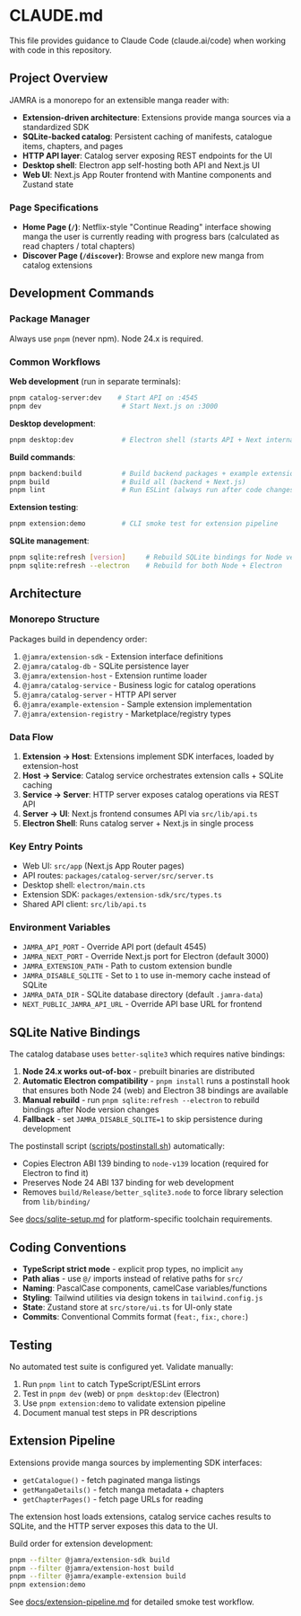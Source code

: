 # CLAUDE.md

This file provides guidance to Claude Code (claude.ai/code) when working with code in this repository.

## Project Overview

JAMRA is a monorepo for an extensible manga reader with:
- **Extension-driven architecture**: Extensions provide manga sources via a standardized SDK
- **SQLite-backed catalog**: Persistent caching of manifests, catalogue items, chapters, and pages
- **HTTP API layer**: Catalog server exposing REST endpoints for the UI
- **Desktop shell**: Electron app self-hosting both API and Next.js UI
- **Web UI**: Next.js App Router frontend with Mantine components and Zustand state

### Page Specifications

- **Home Page (`/`)**: Netflix-style "Continue Reading" interface showing manga the user is currently reading with progress bars (calculated as read chapters / total chapters)
- **Discover Page (`/discover`)**: Browse and explore new manga from catalog extensions

## Development Commands

### Package Manager
Always use `pnpm` (never npm). Node 24.x is required.

### Common Workflows

**Web development** (run in separate terminals):
```bash
pnpm catalog-server:dev    # Start API on :4545
pnpm dev                    # Start Next.js on :3000
```

**Desktop development**:
```bash
pnpm desktop:dev            # Electron shell (starts API + Next internally)
```

**Build commands**:
```bash
pnpm backend:build          # Build backend packages + example extension
pnpm build                  # Build all (backend + Next.js)
pnpm lint                   # Run ESLint (always run after code changes)
```

**Extension testing**:
```bash
pnpm extension:demo         # CLI smoke test for extension pipeline
```

**SQLite management**:
```bash
pnpm sqlite:refresh [version]     # Rebuild SQLite bindings for Node version
pnpm sqlite:refresh --electron    # Rebuild for both Node + Electron
```

## Architecture

### Monorepo Structure
Packages build in dependency order:
1. `@jamra/extension-sdk` - Extension interface definitions
2. `@jamra/catalog-db` - SQLite persistence layer
3. `@jamra/extension-host` - Extension runtime loader
4. `@jamra/catalog-service` - Business logic for catalog operations
5. `@jamra/catalog-server` - HTTP API server
6. `@jamra/example-extension` - Sample extension implementation
7. `@jamra/extension-registry` - Marketplace/registry types

### Data Flow
1. **Extension → Host**: Extensions implement SDK interfaces, loaded by extension-host
2. **Host → Service**: Catalog service orchestrates extension calls + SQLite caching
3. **Service → Server**: HTTP server exposes catalog operations via REST API
4. **Server → UI**: Next.js frontend consumes API via `src/lib/api.ts`
5. **Electron Shell**: Runs catalog server + Next.js in single process

### Key Entry Points
- Web UI: `src/app` (Next.js App Router pages)
- API routes: `packages/catalog-server/src/server.ts`
- Desktop shell: `electron/main.cts`
- Extension SDK: `packages/extension-sdk/src/types.ts`
- Shared API client: `src/lib/api.ts`

### Environment Variables
- `JAMRA_API_PORT` - Override API port (default 4545)
- `JAMRA_NEXT_PORT` - Override Next.js port for Electron (default 3000)
- `JAMRA_EXTENSION_PATH` - Path to custom extension bundle
- `JAMRA_DISABLE_SQLITE` - Set to `1` to use in-memory cache instead of SQLite
- `JAMRA_DATA_DIR` - SQLite database directory (default `.jamra-data`)
- `NEXT_PUBLIC_JAMRA_API_URL` - Override API base URL for frontend

## SQLite Native Bindings

The catalog database uses `better-sqlite3` which requires native bindings:

1. **Node 24.x works out-of-box** - prebuilt binaries are distributed
2. **Automatic Electron compatibility** - `pnpm install` runs a postinstall hook that ensures both Node 24 (web) and Electron 38 bindings are available
3. **Manual rebuild** - run `pnpm sqlite:refresh --electron` to rebuild bindings after Node version changes
4. **Fallback** - set `JAMRA_DISABLE_SQLITE=1` to skip persistence during development

The postinstall script ([scripts/postinstall.sh](scripts/postinstall.sh)) automatically:
- Copies Electron ABI 139 binding to `node-v139` location (required for Electron to find it)
- Preserves Node 24 ABI 137 binding for web development
- Removes `build/Release/better_sqlite3.node` to force library selection from `lib/binding/`

See [docs/sqlite-setup.md](docs/sqlite-setup.md) for platform-specific toolchain requirements.

## Coding Conventions

- **TypeScript strict mode** - explicit prop types, no implicit `any`
- **Path alias** - use `@/` imports instead of relative paths for `src/`
- **Naming**: PascalCase components, camelCase variables/functions
- **Styling**: Tailwind utilities via design tokens in `tailwind.config.js`
- **State**: Zustand store at `src/store/ui.ts` for UI-only state
- **Commits**: Conventional Commits format (`feat:`, `fix:`, `chore:`)

## Testing

No automated test suite is configured yet. Validate manually:
1. Run `pnpm lint` to catch TypeScript/ESLint errors
2. Test in `pnpm dev` (web) or `pnpm desktop:dev` (Electron)
3. Use `pnpm extension:demo` to validate extension pipeline
4. Document manual test steps in PR descriptions

## Extension Pipeline

Extensions provide manga sources by implementing SDK interfaces:
- `getCatalogue()` - fetch paginated manga listings
- `getMangaDetails()` - fetch manga metadata + chapters
- `getChapterPages()` - fetch page URLs for reading

The extension host loads extensions, catalog service caches results to SQLite, and the HTTP server exposes this data to the UI.

Build order for extension development:
```bash
pnpm --filter @jamra/extension-sdk build
pnpm --filter @jamra/extension-host build
pnpm --filter @jamra/example-extension build
pnpm extension:demo
```

See [docs/extension-pipeline.md](docs/extension-pipeline.md) for detailed smoke test workflow.
